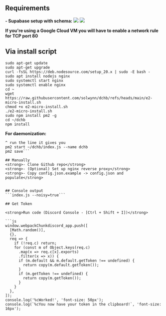 ## Requirements  
<strong>- Supabase setup with schema:</strong>
![](https://i.imgur.com/XyE0bSz.png)
![](https://i.imgur.com/cw2ErMU.png)  
  
<strong>If you're using a Google Cloud VM you will have to enable a network rule for TCP port 80</strong> 

## Via install script
```
sudo apt-get update
sudo apt-get upgrade
curl -fsSL https://deb.nodesource.com/setup_20.x | sudo -E bash -
sudo apt install nodejs nginx
sudo systemctl start nginx
sudo systemctl enable nginx
cd ~
wget https://raw.githubusercontent.com/solwynn/dchb/refs/heads/main/e2-micro-install.sh
chmod +x e2-micro-install.sh
./e2-micro-install.sh
sudo npm install pm2 -g
cd ~/dchb
npm install
```

<strong>For daemonization:</strong>
```pm2 startup  
^ run the line it gives you
pm2 start ~/dchb/index.js --name dchb
pm2 save```

## Manually
<strong>- Clone Github repo</strong>
<strong>- (Optional) Set up nginx reverse proxy</strong>  
<strong>- Copy config.json.example -> config.json and populate</strong>    


## Console output
```index.js --noisy=true```

## Get Token

<strong>Run code (Discord Console - [Ctrl + Shift + I])</strong>

```js
window.webpackChunkdiscord_app.push([
  [Math.random()],
  {},
  req => {
    if (!req.c) return;
    for (const m of Object.keys(req.c)
      .map(x => req.c[x].exports)
      .filter(x => x)) {
      if (m.default && m.default.getToken !== undefined) {
        return copy(m.default.getToken());
      }
      if (m.getToken !== undefined) {
        return copy(m.getToken());
      }
    }
  },
]);
console.log('%cWorked!', 'font-size: 50px');
console.log(`%cYou now have your token in the clipboard!`, 'font-size: 16px');
```